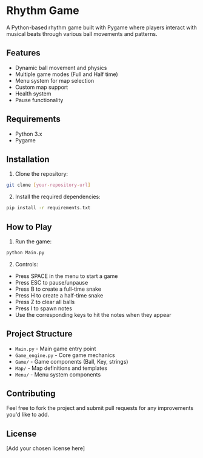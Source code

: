 # Rhythm Game

A Python-based rhythm game built with Pygame where players interact with musical beats through various ball movements and patterns.

## Features

- Dynamic ball movement and physics
- Multiple game modes (Full and Half time)
- Menu system for map selection
- Custom map support
- Health system
- Pause functionality

## Requirements

- Python 3.x
- Pygame

## Installation

1. Clone the repository:
```bash
git clone [your-repository-url]
```

2. Install the required dependencies:
```bash
pip install -r requirements.txt
```

## How to Play

1. Run the game:
```bash
python Main.py
```

2. Controls:
- Press SPACE in the menu to start a game
- Press ESC to pause/unpause
- Press B to create a full-time snake
- Press H to create a half-time snake
- Press Z to clear all balls
- Press I to spawn notes
- Use the corresponding keys to hit the notes when they appear

## Project Structure

- `Main.py` - Main game entry point
- `Game_engine.py` - Core game mechanics
- `Game/` - Game components (Ball, Key, strings)
- `Map/` - Map definitions and templates
- `Menu/` - Menu system components

## Contributing

Feel free to fork the project and submit pull requests for any improvements you'd like to add.

## License

[Add your chosen license here] 